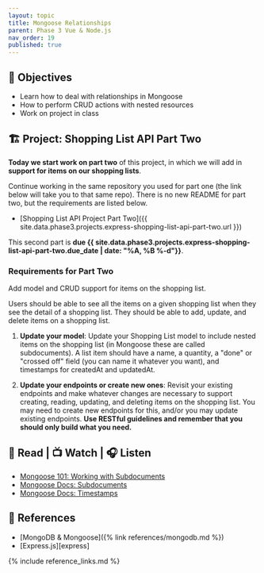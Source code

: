 ```yaml
---
layout: topic
title: Mongoose Relationships
parent: Phase 3 Vue & Node.js
nav_order: 19
published: true
---
```


## 🎯 Objectives

- Learn how to deal with relationships in Mongoose
- How to perform CRUD actions with nested resources
- Work on project in class

## 🏗️ Project: Shopping List API Part Two

**Today we start work on part two** of this project, in which we will add in **support for items on our shopping lists**.

Continue working in the same repository you used for part one (the link below will take you to that same repo). There is no new README for part two, but the requirements are listed below.

- [Shopping List API Project Part Two]({{ site.data.phase3.projects.express-shopping-list-api-part-two.url }})

This second part is **due {{ site.data.phase3.projects.express-shopping-list-api-part-two.due_date | date: "%A, %B %-d"}}**.

### Requirements for Part Two

Add model and CRUD support for items on the shopping list.

Users should be able to see all the items on a given shopping list when they see the detail of a shopping list. They should be able to add, update, and delete items on a shopping list.

1. **Update your model**: Update your Shopping List model to include nested items on the shopping list (in Mongoose these are called subdocuments). A list item should have a name, a quantity, a "done" or "crossed off" field (you can name it whatever you want), and timestamps for createdAt and updatedAt.

2. **Update your endpoints or create new ones**: Revisit your existing endpoints and make whatever changes are necessary to support creating, reading, updating, and deleting items on the shopping list. You may need to create new endpoints for this, and/or you may update existing endpoints. **Use RESTful guidelines and remember that you should only build what you need.**

## 📖 Read | 📺 Watch | 🎧 Listen

- [Mongoose 101: Working with Subdocuments](https://zellwk.com/blog/mongoose-subdocuments/)
- [Mongoose Docs: Subdocuments](https://mongoosejs.com/docs/subdocs.html)
- [Mongoose Docs: Timestamps](https://mongoosejs.com/docs/timestamps.html)

## 🔖 References

- [MongoDB & Mongoose]({% link references/mongodb.md %})
- [Express.js][express]

{% include reference_links.md %}
